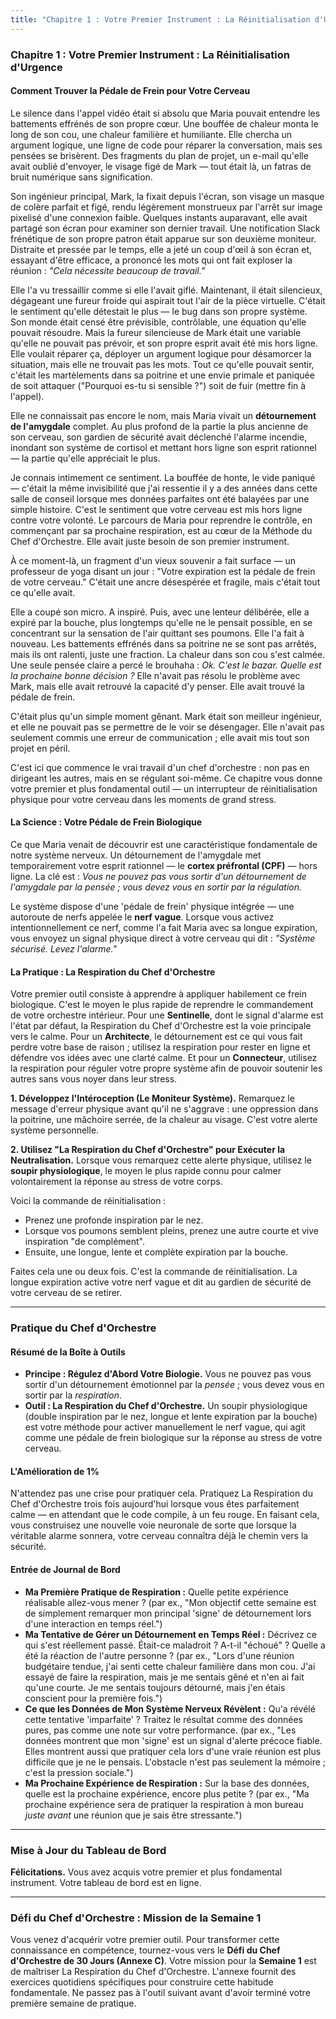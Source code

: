 ```yaml
---
title: "Chapitre 1 : Votre Premier Instrument : La Réinitialisation d'Urgence"
---
```

### **Chapitre 1 : Votre Premier Instrument : La Réinitialisation d'Urgence**
#### Comment Trouver la Pédale de Frein pour Votre Cerveau

Le silence dans l'appel vidéo était si absolu que Maria pouvait entendre les battements effrénés de son propre cœur. Une bouffée de chaleur monta le long de son cou, une chaleur familière et humiliante. Elle chercha un argument logique, une ligne de code pour réparer la conversation, mais ses pensées se brisèrent. Des fragments du plan de projet, un e-mail qu'elle avait oublié d'envoyer, le visage figé de Mark — tout était là, un fatras de bruit numérique sans signification.

Son ingénieur principal, Mark, la fixait depuis l'écran, son visage un masque de colère parfait et figé, rendu légèrement monstrueux par l'arrêt sur image pixelisé d'une connexion faible. Quelques instants auparavant, elle avait partagé son écran pour examiner son dernier travail. Une notification Slack frénétique de son propre patron était apparue sur son deuxième moniteur. Distraite et pressée par le temps, elle a jeté un coup d'œil à son écran et, essayant d'être efficace, a prononcé les mots qui ont fait exploser la réunion : *"Cela nécessite beaucoup de travail."*

Elle l'a vu tressaillir comme si elle l'avait giflé. Maintenant, il était silencieux, dégageant une fureur froide qui aspirait tout l'air de la pièce virtuelle. C'était le sentiment qu'elle détestait le plus — le bug dans son propre système. Son monde était censé être prévisible, contrôlable, une équation qu'elle pouvait résoudre. Mais la fureur silencieuse de Mark était une variable qu'elle ne pouvait pas prévoir, et son propre esprit avait été mis hors ligne. Elle voulait réparer ça, déployer un argument logique pour désamorcer la situation, mais elle ne trouvait pas les mots. Tout ce qu'elle pouvait sentir, c'était les martèlements dans sa poitrine et une envie primale et paniquée de soit attaquer ("Pourquoi es-tu si sensible ?") soit de fuir (mettre fin à l'appel).

Elle ne connaissait pas encore le nom, mais Maria vivait un **détournement de l'amygdale** complet. Au plus profond de la partie la plus ancienne de son cerveau, son gardien de sécurité avait déclenché l'alarme incendie, inondant son système de cortisol et mettant hors ligne son esprit rationnel — la partie qu'elle appréciait le plus.

Je connais intimement ce sentiment. La bouffée de honte, le vide paniqué — c'était la même invisibilité que j'ai ressentie il y a des années dans cette salle de conseil lorsque mes données parfaites ont été balayées par une simple histoire. C'est le sentiment que votre cerveau est mis hors ligne contre votre volonté. Le parcours de Maria pour reprendre le contrôle, en commençant par sa prochaine respiration, est au cœur de la Méthode du Chef d'Orchestre. Elle avait juste besoin de son premier instrument.

À ce moment-là, un fragment d'un vieux souvenir a fait surface — un professeur de yoga disant un jour : "Votre expiration est la pédale de frein de votre cerveau." C'était une ancre désespérée et fragile, mais c'était tout ce qu'elle avait.

Elle a coupé son micro. A inspiré. Puis, avec une lenteur délibérée, elle a expiré par la bouche, plus longtemps qu'elle ne le pensait possible, en se concentrant sur la sensation de l'air quittant ses poumons. Elle l'a fait à nouveau. Les battements effrénés dans sa poitrine ne se sont pas arrêtés, mais ils ont ralenti, juste une fraction. La chaleur dans son cou s'est calmée. Une seule pensée claire a percé le brouhaha : *Ok. C'est le bazar. Quelle est la prochaine bonne décision ?* Elle n'avait pas résolu le problème avec Mark, mais elle avait retrouvé la capacité d'y penser. Elle avait trouvé la pédale de frein.

C'était plus qu'un simple moment gênant. Mark était son meilleur ingénieur, et elle ne pouvait pas se permettre de le voir se désengager. Elle n'avait pas seulement commis une erreur de communication ; elle avait mis tout son projet en péril.

C'est ici que commence le vrai travail d'un chef d'orchestre : non pas en dirigeant les autres, mais en se régulant soi-même. Ce chapitre vous donne votre premier et plus fondamental outil — un interrupteur de réinitialisation physique pour votre cerveau dans les moments de grand stress.

#### **La Science : Votre Pédale de Frein Biologique**

Ce que Maria venait de découvrir est une caractéristique fondamentale de notre système nerveux. Un détournement de l'amygdale met temporairement votre esprit rationnel — le **cortex préfrontal (CPF)** — hors ligne. La clé est : *Vous ne pouvez pas vous sortir d'un détournement de l'amygdale par la pensée ; vous devez vous en sortir par la régulation.*

Le système dispose d'une 'pédale de frein' physique intégrée — une autoroute de nerfs appelée le **nerf vague**. Lorsque vous activez intentionnellement ce nerf, comme l'a fait Maria avec sa longue expiration, vous envoyez un signal physique direct à votre cerveau qui dit : *"Système sécurisé. Levez l'alarme."*

#### **La Pratique : La Respiration du Chef d'Orchestre**

Votre premier outil consiste à apprendre à appliquer habilement ce frein biologique. C'est le moyen le plus rapide de reprendre le commandement de votre orchestre intérieur. Pour une **Sentinelle**, dont le signal d'alarme est l'état par défaut, la Respiration du Chef d'Orchestre est la voie principale vers le calme. Pour un **Architecte**, le détournement est ce qui vous fait perdre votre base de raison ; utilisez la respiration pour rester en ligne et défendre vos idées avec une clarté calme. Et pour un **Connecteur**, utilisez la respiration pour réguler votre propre système afin de pouvoir soutenir les autres sans vous noyer dans leur stress.

**1. Développez l'Intéroception (Le Moniteur Système).**
Remarquez le message d'erreur physique avant qu'il ne s'aggrave : une oppression dans la poitrine, une mâchoire serrée, de la chaleur au visage. C'est votre alerte système personnelle.

**2. Utilisez "La Respiration du Chef d'Orchestre" pour Exécuter la Neutralisation.**
Lorsque vous remarquez cette alerte physique, utilisez le **soupir physiologique**, le moyen le plus rapide connu pour calmer volontairement la réponse au stress de votre corps.

Voici la commande de réinitialisation :
*   Prenez une profonde inspiration par le nez.
*   Lorsque vos poumons semblent pleins, prenez une autre courte et vive inspiration "de complément".
*   Ensuite, une longue, lente et complète expiration par la bouche.

Faites cela une ou deux fois. C'est la commande de réinitialisation. La longue expiration active votre nerf vague et dit au gardien de sécurité de votre cerveau de se retirer.

---
### **Pratique du Chef d'Orchestre**

#### **Résumé de la Boîte à Outils**
*   **Principe : Régulez d'Abord Votre Biologie.** Vous ne pouvez pas vous sortir d'un détournement émotionnel par la *pensée* ; vous devez vous en sortir par la *respiration*.
*   **Outil : La Respiration du Chef d'Orchestre.** Un soupir physiologique (double inspiration par le nez, longue et lente expiration par la bouche) est votre méthode pour activer manuellement le nerf vague, qui agit comme une pédale de frein biologique sur la réponse au stress de votre cerveau.

#### **L'Amélioration de 1%**
N'attendez pas une crise pour pratiquer cela. Pratiquez La Respiration du Chef d'Orchestre trois fois aujourd'hui lorsque vous êtes parfaitement calme — en attendant que le code compile, à un feu rouge. En faisant cela, vous construisez une nouvelle voie neuronale de sorte que lorsque la véritable alarme sonnera, votre cerveau connaîtra déjà le chemin vers la sécurité.

#### **Entrée de Journal de Bord**
*   **Ma Première Pratique de Respiration :** Quelle petite expérience réalisable allez-vous mener ? (par ex., "Mon objectif cette semaine est de simplement remarquer mon principal 'signe' de détournement lors d'une interaction en temps réel.")
*   **Ma Tentative de Gérer un Détournement en Temps Réel :** Décrivez ce qui s'est réellement passé. Était-ce maladroit ? A-t-il "échoué" ? Quelle a été la réaction de l'autre personne ? (par ex., "Lors d'une réunion budgétaire tendue, j'ai senti cette chaleur familière dans mon cou. J'ai essayé de faire la respiration, mais je me sentais gêné et n'en ai fait qu'une courte. Je me sentais toujours détourné, mais j'en étais conscient pour la première fois.")
*   **Ce que les Données de Mon Système Nerveux Révèlent :** Qu'a révélé cette tentative 'imparfaite' ? Traitez le résultat comme des données pures, pas comme une note sur votre performance. (par ex., "Les données montrent que mon 'signe' est un signal d'alerte précoce fiable. Elles montrent aussi que pratiquer cela lors d'une vraie réunion est plus difficile que je ne le pensais. L'obstacle n'est pas seulement la mémoire ; c'est la pression sociale.")
*   **Ma Prochaine Expérience de Respiration :** Sur la base des données, quelle est la prochaine expérience, encore plus petite ? (par ex., "Ma prochaine expérience sera de pratiquer la respiration à mon bureau *juste avant* une réunion que je sais être stressante.")

---
### **Mise à Jour du Tableau de Bord**

**Félicitations.** Vous avez acquis votre premier et plus fondamental instrument. Votre tableau de bord est en ligne.

---
### **Défi du Chef d'Orchestre : Mission de la Semaine 1**

Vous venez d'acquérir votre premier outil. Pour transformer cette connaissance en compétence, tournez-vous vers le **Défi du Chef d'Orchestre de 30 Jours (Annexe C)**. Votre mission pour la **Semaine 1** est de maîtriser La Respiration du Chef d'Orchestre. L'annexe fournit des exercices quotidiens spécifiques pour construire cette habitude fondamentale. Ne passez pas à l'outil suivant avant d'avoir terminé votre première semaine de pratique.
      